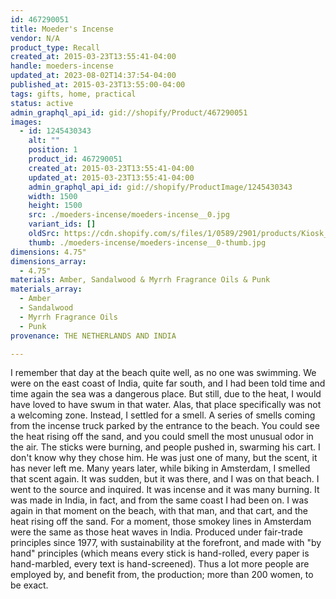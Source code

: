 ```yaml
---
id: 467290051
title: Moeder's Incense
vendor: N/A
product_type: Recall
created_at: 2015-03-23T13:55:41-04:00
handle: moeders-incense
updated_at: 2023-08-02T14:37:54-04:00
published_at: 2015-03-23T13:55:00-04:00
tags: gifts, home, practical
status: active
admin_graphql_api_id: gid://shopify/Product/467290051
images:
  - id: 1245430343
    alt: ""
    position: 1
    product_id: 467290051
    created_at: 2015-03-23T13:55:41-04:00
    updated_at: 2015-03-23T13:55:41-04:00
    admin_graphql_api_id: gid://shopify/ProductImage/1245430343
    width: 1500
    height: 1500
    src: ./moeders-incense/moeders-incense__0.jpg
    variant_ids: []
    oldSrc: https://cdn.shopify.com/s/files/1/0589/2901/products/Kiosk_2014_09_630.jpeg?v=1427133341
    thumb: ./moeders-incense/moeders-incense__0-thumb.jpg
dimensions: 4.75"
dimensions_array:
  - 4.75"
materials: Amber, Sandalwood & Myrrh Fragrance Oils & Punk
materials_array:
  - Amber
  - Sandalwood
  - Myrrh Fragrance Oils
  - Punk
provenance: THE NETHERLANDS AND INDIA

---
```


I remember that day at the beach quite well, as no one was swimming. We were on the east coast of India, quite far south, and I had been told time and time again the sea was a dangerous place. But still, due to the heat, I would have loved to have swum in that water. Alas, that place specifically was not a welcoming zone. Instead, I settled for a smell. A series of smells coming from the incense truck parked by the entrance to the beach. You could see the heat rising off the sand, and you could smell the most unusual odor in the air. The sticks were burning, and people pushed in, swarming his cart. I don't know why they chose him. He was just one of many, but the scent, it has never left me. Many years later, while biking in Amsterdam, I smelled that scent again. It was sudden, but it was there, and I was on that beach. I went to the source and inquired. It was incense and it was many burning. It was made in India, in fact, and from the same coast I had been on. I was again in that moment on the beach, with that man, and that cart, and the heat rising off the sand. For a moment, those smokey lines in Amsterdam were the same as those heat waves in India. Produced under fair-trade principles since 1977, with sustainability at the forefront, and made with "by hand" principles (which means every stick is hand-rolled, every paper is hand-marbled, every text is hand-screened). Thus a lot more people are employed by, and benefit from, the production; more than 200 women, to be exact.